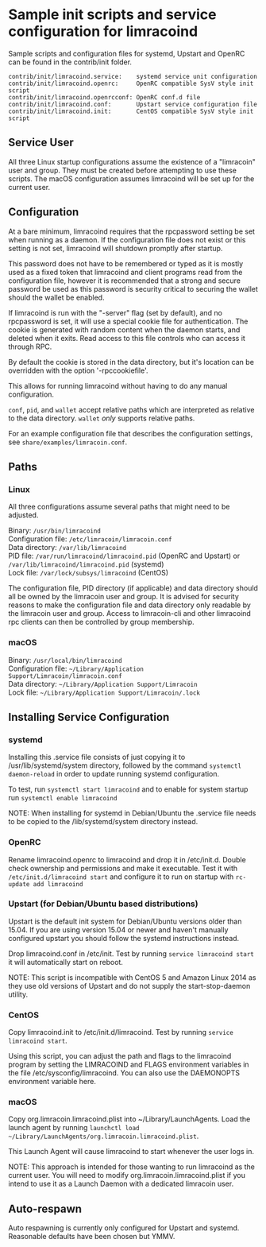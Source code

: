 Sample init scripts and service configuration for limracoind
==========================================================

Sample scripts and configuration files for systemd, Upstart and OpenRC
can be found in the contrib/init folder.

    contrib/init/limracoind.service:    systemd service unit configuration
    contrib/init/limracoind.openrc:     OpenRC compatible SysV style init script
    contrib/init/limracoind.openrcconf: OpenRC conf.d file
    contrib/init/limracoind.conf:       Upstart service configuration file
    contrib/init/limracoind.init:       CentOS compatible SysV style init script

Service User
---------------------------------

All three Linux startup configurations assume the existence of a "limracoin" user
and group.  They must be created before attempting to use these scripts.
The macOS configuration assumes limracoind will be set up for the current user.

Configuration
---------------------------------

At a bare minimum, limracoind requires that the rpcpassword setting be set
when running as a daemon.  If the configuration file does not exist or this
setting is not set, limracoind will shutdown promptly after startup.

This password does not have to be remembered or typed as it is mostly used
as a fixed token that limracoind and client programs read from the configuration
file, however it is recommended that a strong and secure password be used
as this password is security critical to securing the wallet should the
wallet be enabled.

If limracoind is run with the "-server" flag (set by default), and no rpcpassword is set,
it will use a special cookie file for authentication. The cookie is generated with random
content when the daemon starts, and deleted when it exits. Read access to this file
controls who can access it through RPC.

By default the cookie is stored in the data directory, but it's location can be overridden
with the option '-rpccookiefile'.

This allows for running limracoind without having to do any manual configuration.

`conf`, `pid`, and `wallet` accept relative paths which are interpreted as
relative to the data directory. `wallet` *only* supports relative paths.

For an example configuration file that describes the configuration settings,
see `share/examples/limracoin.conf`.

Paths
---------------------------------

### Linux

All three configurations assume several paths that might need to be adjusted.

Binary:              `/usr/bin/limracoind`  
Configuration file:  `/etc/limracoin/limracoin.conf`  
Data directory:      `/var/lib/limracoind`  
PID file:            `/var/run/limracoind/limracoind.pid` (OpenRC and Upstart) or `/var/lib/limracoind/limracoind.pid` (systemd)  
Lock file:           `/var/lock/subsys/limracoind` (CentOS)  

The configuration file, PID directory (if applicable) and data directory
should all be owned by the limracoin user and group.  It is advised for security
reasons to make the configuration file and data directory only readable by the
limracoin user and group.  Access to limracoin-cli and other limracoind rpc clients
can then be controlled by group membership.

### macOS

Binary:              `/usr/local/bin/limracoind`  
Configuration file:  `~/Library/Application Support/Limracoin/limracoin.conf`  
Data directory:      `~/Library/Application Support/Limracoin`  
Lock file:           `~/Library/Application Support/Limracoin/.lock`  

Installing Service Configuration
-----------------------------------

### systemd

Installing this .service file consists of just copying it to
/usr/lib/systemd/system directory, followed by the command
`systemctl daemon-reload` in order to update running systemd configuration.

To test, run `systemctl start limracoind` and to enable for system startup run
`systemctl enable limracoind`

NOTE: When installing for systemd in Debian/Ubuntu the .service file needs to be copied to the /lib/systemd/system directory instead.

### OpenRC

Rename limracoind.openrc to limracoind and drop it in /etc/init.d.  Double
check ownership and permissions and make it executable.  Test it with
`/etc/init.d/limracoind start` and configure it to run on startup with
`rc-update add limracoind`

### Upstart (for Debian/Ubuntu based distributions)

Upstart is the default init system for Debian/Ubuntu versions older than 15.04. If you are using version 15.04 or newer and haven't manually configured upstart you should follow the systemd instructions instead.

Drop limracoind.conf in /etc/init.  Test by running `service limracoind start`
it will automatically start on reboot.

NOTE: This script is incompatible with CentOS 5 and Amazon Linux 2014 as they
use old versions of Upstart and do not supply the start-stop-daemon utility.

### CentOS

Copy limracoind.init to /etc/init.d/limracoind. Test by running `service limracoind start`.

Using this script, you can adjust the path and flags to the limracoind program by
setting the LIMRACOIND and FLAGS environment variables in the file
/etc/sysconfig/limracoind. You can also use the DAEMONOPTS environment variable here.

### macOS

Copy org.limracoin.limracoind.plist into ~/Library/LaunchAgents. Load the launch agent by
running `launchctl load ~/Library/LaunchAgents/org.limracoin.limracoind.plist`.

This Launch Agent will cause limracoind to start whenever the user logs in.

NOTE: This approach is intended for those wanting to run limracoind as the current user.
You will need to modify org.limracoin.limracoind.plist if you intend to use it as a
Launch Daemon with a dedicated limracoin user.

Auto-respawn
-----------------------------------

Auto respawning is currently only configured for Upstart and systemd.
Reasonable defaults have been chosen but YMMV.
